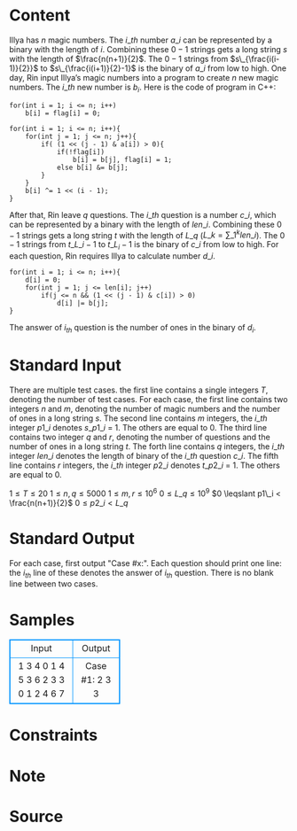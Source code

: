 
# Content

Illya has  $n$  magic numbers. The  $i\_{th}$  number  $a\_i$  can be represented by a binary with the length of  $i$. Combining these  $0-1$  strings gets a long string  $s$  with the length of  $\frac{n(n+1)}{2}$. The  $0-1$  strings from  $s\_{\frac{i(i-1)}{2}}$  to  $s\_{\frac{i(i+1)}{2}-1}$  is the binary of  $a\_i$  from low to high.
One day, Rin input Illya’s magic numbers into a program to create  $n$  new magic numbers. The  $i\_{th}$  new number is  $b_i$.
Here is the code of program in C++:

```
for(int i = 1; i <= n; i++)
	b[i] = flag[i] = 0;
	
for(int i = 1; i <= n; i++){
	for(int j = 1; j <= n; j++){
		if( (1 << (j - 1) & a[i]) > 0){
			if(!flag[i])
				b[i] = b[j], flag[i] = 1;
			else b[i] &= b[j];
		}
	}
	b[i] ^= 1 << (i - 1);
}
```
After that, Rin leave  $q$  questions. The  $i\_{th}$  question is a number  $c\_i$, which can be represented by a binary with the length of   $len\_i$. Combining these  $0-1$  strings gets a long string  $t$  with the length of  $L\_q$ ($L\_k = \sum\_{1}^{k}len\_i$). The  $0-1$  strings from  $t\_{L\_{i-1}}$  to  $t\_{L_i-1}$  is the binary of  $c\_i$  from low to high. 
For each question, Rin requires Illya to calculate number  $d\_i$.

```
for(int i = 1; i <= n; i++){
	d[i] = 0;
	for(int j = 1; j <= len[i]; j++)
		if(j <= n && (1 << (j - 1) & c[i]) > 0)
			d[i] |= b[j];
}
```
The answer of  $i_{th}$  question is the number of ones in the binary of  $d_i$.

# Standard Input

There are multiple test cases.
the first line contains a single integers  $T$, denoting the number of test cases.
For each case, 
the first line contains two integers  $n$  and  $m$, denoting the number of magic numbers and the number of ones in a long string  $s$.
The second line contains  $m$  integers, the  $i\_{th}$  integer  $p1\_i$  denotes  $s\_{p1\_i}$ = 1. The others are equal to 0.
The third line contains two integer  $q$  and  $r$, denoting the number of questions and the number of ones in a long string  $t$.
The forth line contains  $q$  integers, the  $i\_{th}$  integer  $len\_i$  denotes the length of binary of the  $i\_{th}$  question  $c\_i$.
The fifth line contains  $r$  integers, the  $i\_{th}$  integer  $p2\_i$  denotes $t\_{p2\_i}$ = 1. The others are equal to 0.

$1 \leqslant T \leqslant 20$
$1 \leqslant n,q  \leqslant 5000$
$1 \leqslant m,r  \leqslant 10^6$
$0 \leqslant L\_q \leqslant 10^9$
$0 \leqslant p1\_i < \frac{n(n+1)}{2}$
$0 \leqslant p2\_i < L\_q$

# Standard Output

For each case, first output "Case #x:".
Each question should print one line: the  $i_{th}$  line of these denotes the answer of  $i_{th}$  question.
There is no blank line between two cases.

# Samples

<style>
        table,table tr th, table tr td { border:1px solid #0094ff; }
        table { width: 200px; min-height: 25px; line-height: 25px; text-align: center; border-collapse: collapse;}   
    </style>
<table>
	<tr>
		<td>Input</td>
		<td>Output</td>
	</tr>
<tr><td>1
3 4
0 1 4 5
3 6
2 3 3
0 1 2 4 6 7
</td><td>Case #1:
2
3
3
</td></tr></table>


# Constraints



# Note



# Source


